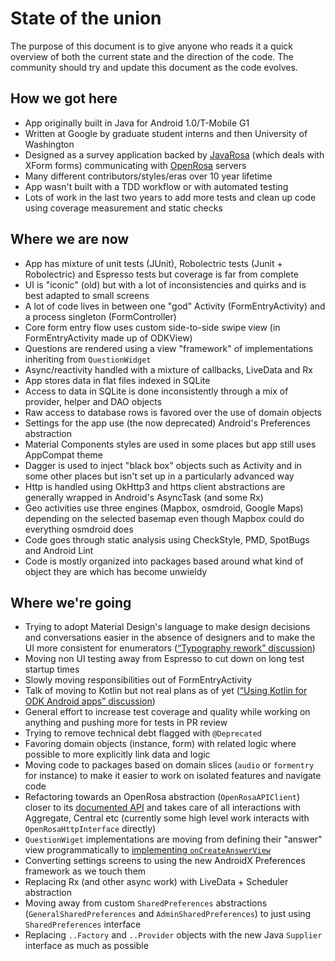 # State of the union

The purpose of this document is to give anyone who reads it a quick overview
of both the current state and the direction of the code. The community should try
and update this document as the code evolves.

## How we got here

* App originally built in Java for Android 1.0/T-Mobile G1
* Written at Google by graduate student interns and then University of Washington
* Designed as a survey application backed by [JavaRosa](https://github.com/getodk/javarosa/) (which deals with XForm forms) communicating with [OpenRosa](https://docs.getodk.org/openrosa/) servers
* Many different contributors/styles/eras over 10 year lifetime
* App wasn't built with a TDD workflow or with automated testing
* Lots of work in the last two years to add more tests and clean up code using coverage measurement and static checks

## Where we are now

* App has mixture of unit tests (JUnit), Robolectric tests (Junit + Robolectric) and Espresso tests but coverage is far from complete
* UI is "iconic" (old) but with a lot of inconsistencies and quirks and is best adapted to small screens
* A lot of code lives in between one "god" Activity (FormEntryActivity) and a process singleton (FormController)
* Core form entry flow uses custom side-to-side swipe view (in FormEntryActivity made up of ODKView)
* Questions are rendered using a view "framework" of implementations inheriting from `QuestionWidget`
* Async/reactivity handled with a mixture of callbacks, LiveData and Rx
* App stores data in flat files indexed in SQLite
* Access to data in SQLite is done inconsistently through a mix of provider, helper and DAO objects
* Raw access to database rows is favored over the use of domain objects
* Settings for the app use (the now deprecated) Android's Preferences abstraction
* Material Components styles are used in some places but app still uses AppCompat theme
* Dagger is used to inject "black box" objects such as Activity and in some other places but isn't set up in a particularly advanced way
* Http is handled using OkHttp3 and https client abstractions are generally wrapped in Android's AsyncTask (and some Rx)
* Geo activities use three engines (Mapbox, osmdroid, Google Maps) depending on the selected basemap even though Mapbox could do everything osmdroid does
* Code goes through static analysis using CheckStyle, PMD, SpotBugs and Android Lint
* Code is mostly organized into packages based around what kind of object they are which has become unwieldy

## Where we're going

* Trying to adopt Material Design's language to make design decisions and conversations easier in the absence of designers and to make the UI more consistent for enumerators ([“Typography rework” discussion](https://forum.getodk.org/t/reworking-collects-typography/20634))
* Moving non UI testing away from Espresso to cut down on long test startup times
* Slowly moving responsibilities out of FormEntryActivity
* Talk of moving to Kotlin but not real plans as of yet ([“Using Kotlin for ODK Android apps” discussion](https://forum.getodk.org/t/using-kotlin-for-odk-android-apps/18367))
* General effort to increase test coverage and quality while working on anything and pushing more for tests in PR review
* Trying to remove technical debt flagged with `@Deprecated`
* Favoring domain objects (instance, form) with related logic where possible to more explicitly link data and logic
* Moving code to packages based on domain slices (`audio` or `formentry` for instance) to make it easier to work on isolated features and navigate code
* Refactoring towards an OpenRosa abstraction (`OpenRosaAPIClient`) closer to its [documented API](https://docs.getodk.org/openrosa/) and takes care of all interactions with Aggregate, Central etc (currently some high level work interacts with `OpenRosaHttpInterface` directly)
* `QuestionWiget` implementations are moving from defining their "answer" view programmatically to [implementing `onCreateAnswerView`](WIDGETS.md)
* Converting settings screens to using the new AndroidX Preferences framework as we touch them
* Replacing Rx (and other async work) with LiveData + Scheduler abstraction
* Moving away from custom `SharedPreferences` abstractions (`GeneralSharedPreferences` and `AdminSharedPreferences`) to just using `SharedPreferences` interface
* Replacing `..Factory` and `..Provider` objects with the new Java `Supplier` interface as much as possible
